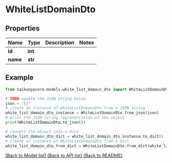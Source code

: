 # WhiteListDomainDto


## Properties

Name | Type | Description | Notes
------------ | ------------- | ------------- | -------------
**id** | **int** |  | 
**name** | **str** |  | 

## Example

```python
from taikunpycore.models.white_list_domain_dto import WhiteListDomainDto

# TODO update the JSON string below
json = "{}"
# create an instance of WhiteListDomainDto from a JSON string
white_list_domain_dto_instance = WhiteListDomainDto.from_json(json)
# print the JSON string representation of the object
print(WhiteListDomainDto.to_json())

# convert the object into a dict
white_list_domain_dto_dict = white_list_domain_dto_instance.to_dict()
# create an instance of WhiteListDomainDto from a dict
white_list_domain_dto_from_dict = WhiteListDomainDto.from_dict(white_list_domain_dto_dict)
```
[[Back to Model list]](../README.md#documentation-for-models) [[Back to API list]](../README.md#documentation-for-api-endpoints) [[Back to README]](../README.md)


